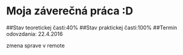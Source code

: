 # Moja záverečná práca :D
##Stav teoretickej časti:40%
##Stav praktickej časti:100%
##Termin odovzdania: 22.4.2016

zmena sprave v remote

